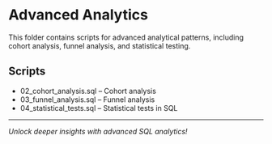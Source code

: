 # Advanced Analytics

This folder contains scripts for advanced analytical patterns, including cohort analysis, funnel analysis, and statistical testing.

## Scripts
- 02_cohort_analysis.sql – Cohort analysis
- 03_funnel_analysis.sql – Funnel analysis
- 04_statistical_tests.sql – Statistical tests in SQL

---

*Unlock deeper insights with advanced SQL analytics!*
